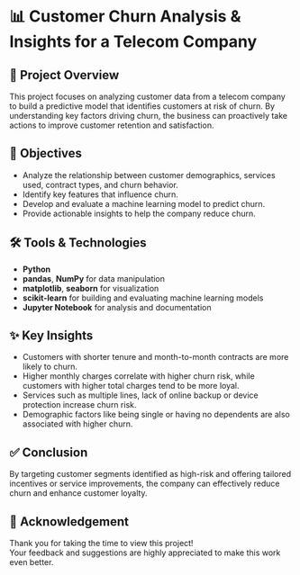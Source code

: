 # 📊 Customer Churn Analysis & Insights for a Telecom Company

## 📌 Project Overview
This project focuses on analyzing customer data from a telecom company to build a predictive model that identifies customers at risk of churn. By understanding key factors driving churn, the business can proactively take actions to improve customer retention and satisfaction.

## 🎯 Objectives
- Analyze the relationship between customer demographics, services used, contract types, and churn behavior.
- Identify key features that influence churn.
- Develop and evaluate a machine learning model to predict churn.
- Provide actionable insights to help the company reduce churn.

## 🛠️ Tools & Technologies
- **Python**  
- **pandas**, **NumPy** for data manipulation  
- **matplotlib**, **seaborn** for visualization  
- **scikit-learn** for building and evaluating machine learning models  
- **Jupyter Notebook** for analysis and documentation

## ✨ Key Insights
- Customers with shorter tenure and month-to-month contracts are more likely to churn.
- Higher monthly charges correlate with higher churn risk, while customers with higher total charges tend to be more loyal.
- Services such as multiple lines, lack of online backup or device protection increase churn risk.
- Demographic factors like being single or having no dependents are also associated with higher churn.

## ✅ Conclusion
By targeting customer segments identified as high-risk and offering tailored incentives or service improvements, the company can effectively reduce churn and enhance customer loyalty.

## 🙏 Acknowledgement
Thank you for taking the time to view this project!  
Your feedback and suggestions are highly appreciated to make this work even better.
